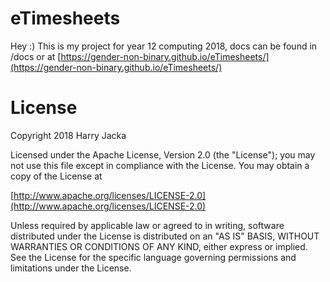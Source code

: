 # eTimesheets

Hey :)
This is my project for year 12 computing 2018, docs can be found in /docs or at [https://gender-non-binary.github.io/eTimesheets/](https://gender-non-binary.github.io/eTimesheets/)

# License

Copyright 2018 Harry Jacka

Licensed under the Apache License, Version 2.0 (the "License");
you may not use this file except in compliance with the License.
You may obtain a copy of the License at

[http://www.apache.org/licenses/LICENSE-2.0](http://www.apache.org/licenses/LICENSE-2.0)

Unless required by applicable law or agreed to in writing, software
distributed under the License is distributed on an "AS IS" BASIS,
WITHOUT WARRANTIES OR CONDITIONS OF ANY KIND, either express or implied.
See the License for the specific language governing permissions and
limitations under the License.
